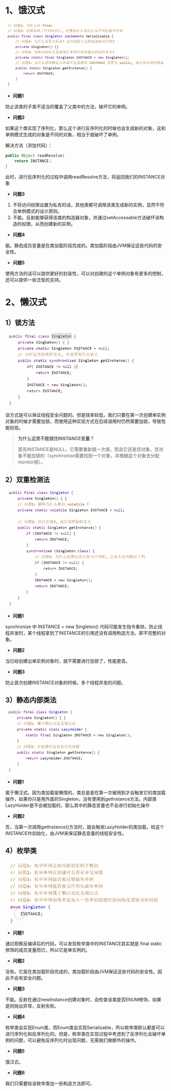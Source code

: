 # 1、饿汉式

![饿汉式](imgs/%E9%A5%BF%E6%B1%89%E5%BC%8F.png)

- **问题1**

防止该类的子类不适当的覆盖了父类中的方法，破坏它的单例。

- **问题2**

如果这个类实现了序列化，那么这个进行反序列化的时候也会生成新的对象，这和单例模式生成的对象是不同的对象，相当于就破坏了单例。

解决方法（添加代码）：

```java
public Object readResolve{
	return INSTANCE；
}
```

此时，进行反序列化的过程中调用readResolve方法，将返回我们的INSTANCE对象

- **问题3**

1. 不将访问权限设置为私有的话，其他类都可调用该类生成新的实例，显然不符合单例模式的设计原则。
2. 不能。反射能够获得该类的构造器对象，并通过setAccessable方法破坏该构造的权限，从而创建新的实例。

- **问题4**

能。静态成员变量是在类加载阶段完成的。类加载阶段由JVM保证这些代码的安全性。

- **问题5**

使用方法的话可以提供更好的封装性，可以对创建的这个单例对象有更多的控制，还可以提供一些泛型的支持。

# 2、懒汉式

## 1）锁方法

![懒汉式1](imgs/%E6%87%92%E6%B1%89%E5%BC%8F1.png)

该方式是可以保证线程安全问题的。但是效率较低，我们只要在第一次创建单实例对象的时候才需要加锁，而使用这种实现方式在后续调用时仍然需要加锁，导致性能较低。

> **为什么这里不能锁住INSTANCE变量？**
>
> 首先INSTANCE是NULL，它需要重新赋一次值，而且它还是空对象，空对象不能加锁的（synchronize需要找到一个对象，并根据这个对象去分配monitor锁）。

## 2）双重检测法

![饿汉式2](imgs/%E9%A5%BF%E6%B1%89%E5%BC%8F2.png)

- **问题1**

synchronize 中 INSTANCE = new Singleton() 代码可能发生指令重排。防止线程并发时，某个线程拿到了INSTANCE的引用还没有调用构造方法，即不完整的对象。

- **问题2**

当已经创建出单实例对象时，就不需要进行加锁了，性能更高。

- **问题3**

防止首次创建INSTANCE对象的时候，多个线程并发的问题。

## 3）静态内部类法

![饿汉式3](imgs/%E9%A5%BF%E6%B1%89%E5%BC%8F3.png)

- **问题1**

属于懒汉式。因为类加载是懒惰的，类总是是在第一次被用到才会触发它的类加载操作，如果你只是用外面的Singleton，没有使用到getInstance方法，内部类LazyHolder是不会被加载的，那么其中的静态变量也不会进行初始化操作

- **问题2**

否，当第一次调用getInstance()方法时，就会触发LazyHolder的类加载，给这个INSTANCE作初始化，由JVM来保证静态变量的线程安全性。

## 4）枚举类

![枚举](imgs/%E6%9E%9A%E4%B8%BE.png)

- **问题1**

通过观察反编译后的代码，可以发现枚举类中的INSTANCE其实就是 final static 修饰的成员变量而已，所以它是单实例的。

- **问题2**

没有。它是在类加载阶段完成的，类加载阶段由JVM保证这些代码的安全性。因此不会有安全问题。

- **问题3**

不能。反射在通过newInstance创建对象时，会检查该类是否ENUM修饰，如果是则抛出异常，反射失败。

- **问题4**

枚举类会实现Enum类，而Enum类会实现Serializable，所以枚举类默认都是可以进行序列化和反序列化的。但是，枚举类在实现过程中考虑到了反序列化会破坏单例的问题，可以避免反序列化时出现问题，无需我们做额外的操作。

- **问题5**

饿汉式。

- **问题6**

我们只需要给该枚举类加一些构造方法即可。

